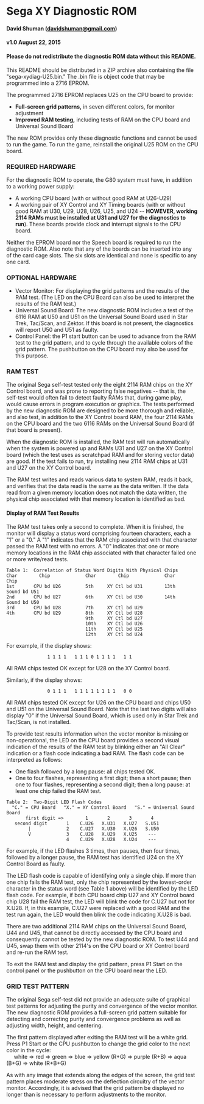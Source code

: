 # Sega XY Diagnostic ROM  
#### David Shuman (davidshuman@gmail.com)
#### v1.0 August 22, 2015
#### Please do not redistribute the diagnostic ROM data without this README.

This README should be distributed in a ZIP archive also containing the file "sega-xydiag-U25.bin."  The .bin file is object code that may be programmed into a 2716 EPROM.  

The programmed 2716 EPROM replaces U25 on the CPU board to provide:
  * **Full-screen grid patterns,** in seven different colors, for monitor adjustment
  * **Improved RAM testing,** including tests of RAM on the CPU board and Universal Sound Board

The new ROM provides only these diagnostic functions and cannot be used to run the game.  To run the game, reinstall the original U25 ROM on the CPU board.  

### REQUIRED HARDWARE  
For the diagnostic ROM to operate, the G80 system must have, in addition to a working power supply:
  * A working CPU board (with or without good RAM at U26-U29)
  * A working pair of XY Control and XY Timing boards (with or without good RAM at U30, U29, U28, U26, U25, and U24 -- **HOWEVER, working 2114 RAMs must be installed at U31 and U27 for the diagnostics to run**).  These boards provide clock and interrupt signals to the CPU board.  

Neither the EPROM board nor the Speech board is required to run the diagnostic ROM.  Also note that any of the boards can be inserted into any of the card cage slots.  The six slots are identical and none is specific to any one card.  

### OPTIONAL HARDWARE
  * Vector Monitor:  For displaying the grid patterns and the results of the RAM test.  (The LED on the CPU Board can also be used to interpret the results of the RAM test.)
  * Universal Sound Board:  The new diagnostic ROM includes a test of the 6116 RAM at U50 and U51 on the Universal Sound Board used in Star Trek, Tac/Scan, and Zektor.  If this board is not present, the diagnostics will report U50 and U51 as faulty.
  * Control Panel:  the P1 start button can be used to advance from the RAM test to the grid pattern, and to cycle through the available colors of the grid pattern.  The pushbutton on the CPU board may also be used for this purpose.

### RAM TEST
The original Sega self-test tested only the eight 2114 RAM chips on the XY Control board, and was prone to reporting false negatives -- that is, the self-test would often fail to detect faulty RAMs that, during game play, would cause errors in program execution or graphics.  The tests performed by the new diagnostic ROM are designed to be more thorough and reliable, and also test, in addition to the XY Control board RAM, the four 2114 RAMs on the CPU board and the two 6116 RAMs on the Universal Sound Board (if that board is present).  

When the diagnostic ROM is installed, the RAM test will run automatically when the system is powered up and RAMs U31 and U27 on the XY Control board (which the test uses as scratchpad RAM and for storing vector data) are good.  If the test fails to run, try installing new 2114 RAM chips at U31 and U27 on the XY Control board.  

The RAM test writes and reads various data to system RAM, reads it back, and verifies that the data read is the same as the data written.  If the data read from a given memory location does not match the data written, the physical chip associated with that memory location is identified as bad.  

#### Display of RAM Test Results

The RAM test takes only a second to complete.  When it is finished, the monitor will display a status word comprising fourteen characters, each a "1" or a "0."  A "1" indicates that the RAM chip associated with that character passed the RAM test with no errors.  A "0" indicates that one or more memory locations in the RAM chip associated with that character failed one or more write/read tests.  
```
Table 1:  Correlation of Status Word Digits With Physical Chips
Char        Chip             Char        Chip             Char        Chip
1st       CPU bd U26         5th     XY Ctl bd U31        13th    Sound bd U51
2nd       CPU bd U27         6th     XY Ctl bd U30        14th    Sound bd U50
3rd       CPU bd U28         7th     XY Ctl bd U29
4th       CPU bd U29         8th     XY Ctl bd U28
                             9th     XY Ctl bd U27
                             10th    XY Ctl bd U26
                             11th    XY Ctl bd U25
                             12th    XY Ctl bd U24
```
For example, if the display shows:
```
               1 1 1 1   1 1 1 0 1 1 1 1   1 1
```
All RAM chips tested OK except for U28 on the XY Control board.

Similarly, if the display shows:
```
               0 1 1 1   1 1 1 1 1 1 1 1   0 0
```
All RAM chips tested OK except for U26 on the CPU board and chips U50 and U51 on the Universal Sound Board.  Note that the last two digits will also display "0" if the Universal Sound Board, which is used only in Star Trek and Tac/Scan, is not installed.  

To provide test results information when the vector monitor is missing or non-operational, the LED on the CPU board provides a second visual indication of the results of the RAM test by blinking either an "All Clear" indication or a flash code indicating a bad RAM.  The flash code can be interpreted as follows:  

 * One flash followed by a long pause:  all chips tested OK.
 * One to four flashes, representing a first digit; then a short pause; then one to four flashes, representing a second digit; then a long pause:  at least one chip failed the RAM test.

```
Table 2:  Two-Digit LED Flash Codes
  "C." = CPU Board   "X." = XY Control Board   "S." = Universal Sound Board
       first digit =>        1       2       3       4
   second digit       1    C.U26   X.U31   X.U27   S.U51
        |             2    C.U27   X.U30   X.U26   S.U50
        V             3    C.U28   X.U29   X.U25    ---
                      4    C.U29   X.U28   X.U24    ---
```
For example, if the LED flashes 3 times, then pauses, then four times, followed by a longer pause, the RAM test has identified U24 on the XY Control Board as faulty.  

The LED flash code is capable of identifying only a single chip.  If more than one chip fails the RAM test, only the chip represented by the lowest-order character in the status word (see Table 1 above) will be identified by the LED flash code.  For example, if both CPU board chip U27 and XY Control board chip U28 fail the RAM test, the LED will blink the code for C.U27 but not for X.U28.  If, in this example, C.U27 were replaced with a good RAM and the test run again, the LED would then blink the code indicating X.U28 is bad.  

There are two additional 2114 RAM chips on the Universal Sound Board, U44 and U45, that cannot be directly accessed by the CPU board and consequently cannot be tested by the new diagnostic ROM.  To test U44 and U45, swap them with other 2114's on the CPU board or XY Control board and re-run the RAM test.  

To exit the RAM test and display the grid pattern, press P1 Start on the control panel or the pushbutton on the CPU board near the LED.   

### GRID TEST PATTERN

The original Sega self-test did not provide an adequate suite of graphical test patterns for adjusting the purity and convergence of the vector monitor.  The new diagnostic ROM provides a full-screen grid pattern suitable for detecting and correcting purity and convergence problems as well as adjusting width, height, and centering.  

The first pattern displayed after exiting the RAM test will be a white grid.  Press P1 Start or the CPU pushbutton to change the grid color to the next color in the cycle:  
&nbsp;&nbsp;&nbsp;&nbsp;&nbsp;white => red => green => blue => yellow (R+G) => purple (R+B) => aqua (B+G) => white (R+B+G)  

As with any image that extends along the edges of the screen, the grid test pattern places moderate stress on the deflection circuitry of the vector monitor.  Accordingly, it is advised that the grid pattern be displayed no longer than is necessary to perform adjustments to the monitor.  